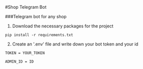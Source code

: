 #Shop Telegram Bot

###Telegram bot for any shop

1. Download the necessary packages for the project

  `pip install -r requirements.txt`

2. Create an '.env' file and write down your bot token and your id

  `TOKEN = YOUR_TOKEN`

  `ADMIN_ID = ID`

